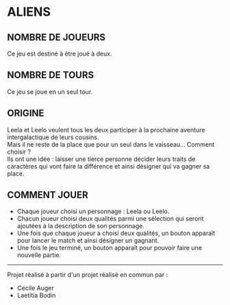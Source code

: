 # ALIENS #

## NOMBRE DE JOUEURS ##

Ce jeu est destiné à être joué à deux.  

## NOMBRE DE TOURS ##

Ce jeu se joue en un seul tour.

## ORIGINE ##

Leela et Leelo veulent tous les deux participer à la prochaine aventure intergalactique de leurs cousins.  
Mais il ne reste de la place que pour un seul dans le vaisseau... Comment choisir ?  
Ils ont une idée : laisser une tierce personne décider leurs traits de caractères qui vont faire la différence et ainsi désigner qui va gagner sa place.  

## COMMENT JOUER ##

- Chaque joueur choisi un personnage : Leela ou Leelo.  
- Chacun joueur choisi deux qualités parmi une sélection qui seront ajoutées à la description de son personnage.  
- Une fois que chaque joueur a choisi deux qualités, un bouton apparaît pour lancer le match et ainsi désigner un gagnant.  
- Une fois le jeu terminé, un bouton apparaît pour pouvoir faire une nouvelle partie.

----------  

Projet réalisé à partir d'un projet réalisé en commun par :  
- Cecile Auger  
- Laetitia Bodin